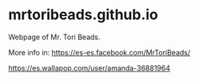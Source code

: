 # mrtoribeads.github.io
Webpage of Mr. Tori Beads.

More info in:
https://es-es.facebook.com/MrToriBeads/

https://es.wallapop.com/user/amanda-36881964
